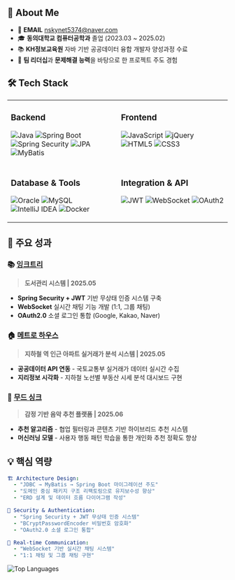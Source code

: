 <!-- <div align="center">

![Profile Views](https://komarev.com/ghpvc/?username=zzonghyeon&color=blueviolet&style=for-the-badge&label=PROFILE+VIEWS)

</div>
-->

## 🎯 About Me

- 📧 **EMAIL** nskynet5374@naver.com
- 🎓 **동의대학교 컴퓨터공학과** 졸업 (2023.03 ~ 2025.02)
- 📚 **KH정보교육원** 자바 기반 공공데이터 융합 개발자 양성과정 수료
- 💪 **팀 리더십**과 **문제해결 능력**을 바탕으로 한 프로젝트 주도 경험

## 🛠️ Tech Stack

<table>
<tr>
<td valign="top" width="50%">

### Backend
![Java](https://img.shields.io/badge/Java-ED8B00?style=for-the-badge&logo=openjdk&logoColor=white)
![Spring Boot](https://img.shields.io/badge/Spring_Boot-6DB33F?style=for-the-badge&logo=spring&logoColor=white)
![Spring Security](https://img.shields.io/badge/Spring_Security-6DB33F?style=for-the-badge&logo=springsecurity&logoColor=white)
![JPA](https://img.shields.io/badge/JPA-59666C?style=for-the-badge&logo=hibernate&logoColor=white)
![MyBatis](https://img.shields.io/badge/MyBatis-000000?style=for-the-badge&logo=mybatis&logoColor=white)

</td>
<td valign="top" width="50%">

### Frontend
![JavaScript](https://img.shields.io/badge/JavaScript-F7DF1E?style=for-the-badge&logo=javascript&logoColor=black)
![jQuery](https://img.shields.io/badge/jQuery-0769AD?style=for-the-badge&logo=jquery&logoColor=white)
![HTML5](https://img.shields.io/badge/HTML5-E34F26?style=for-the-badge&logo=html5&logoColor=white)
![CSS3](https://img.shields.io/badge/CSS3-1572B6?style=for-the-badge&logo=css3&logoColor=white)

</td>
</tr>
<tr>
<td valign="top" width="50%">

### Database & Tools
![Oracle](https://img.shields.io/badge/Oracle-F80000?style=for-the-badge&logo=oracle&logoColor=white)
![MySQL](https://img.shields.io/badge/MySQL-4479A1?style=for-the-badge&logo=mysql&logoColor=white)
![IntelliJ IDEA](https://img.shields.io/badge/IntelliJ_IDEA-000000?style=for-the-badge&logo=intellij-idea&logoColor=white)
![Docker](https://img.shields.io/badge/Docker-2496ED?style=for-the-badge&logo=docker&logoColor=white)

</td>
<td valign="top" width="50%">

### Integration & API
![JWT](https://img.shields.io/badge/JWT-000000?style=for-the-badge&logo=jsonwebtokens&logoColor=white)
![WebSocket](https://img.shields.io/badge/WebSocket-010101?style=for-the-badge&logo=socketdotio&logoColor=white)
![OAuth2](https://img.shields.io/badge/OAuth2-3C4043?style=for-the-badge&logo=oauth&logoColor=white)

</td>
</tr>
</table>


## 🚀 주요 성과

### 📚 [**잉크트리**](https://github.com/zzonghyeon/Ink_Tree_Pjt)
> **도서관리 시스템 | 2025.05**
- **Spring Security + JWT** 기반 무상태 인증 시스템 구축
- **WebSocket** 실시간 채팅 기능 개발 (1:1, 그룹 채팅)
- **OAuth2.0** 소셜 로그인 통합 (Google, Kakao, Naver)

### 🏠 [**메트로 하우스**](https://github.com/zzonghyeon/Metro_House_Pjt)
> **지하철 역 인근 아파트 실거래가 분석 시스템 | 2025.05**
- **공공데이터 API 연동** - 국토교통부 실거래가 데이터 실시간 수집
- **지리정보 시각화** - 지하철 노선별 부동산 시세 분석 대시보드 구현

<!--
- **데이터 전처리** - 대용량 부동산 데이터 정제 및 통계 분석 알고리즘 적용
- **사용자 맞춤 검색** - 역세권별 가격 비교 및 투자 가치 분석 기능
-->

### 🎵 [**무드 싱크**](https://github.com/zzonghyeon/MoodSync)
> **감정 기반 음악 추천 플랫폼 | 2025.06**
- **추천 알고리즘** - 협업 필터링과 콘텐츠 기반 하이브리드 추천 시스템
- **머신러닝 모델** - 사용자 행동 패턴 학습을 통한 개인화 추천 정확도 향상

## 💡 핵심 역량

```yaml
🏗️ Architecture Design:
  - "JDBC → MyBatis → Spring Boot 마이그레이션 주도"
  - "도메인 중심 패키지 구조 리팩토링으로 유지보수성 향상"
  - "ERD 설계 및 데이터 흐름 다이어그램 작성"

🔐 Security & Authentication:
  - "Spring Security + JWT 무상태 인증 시스템"
  - "BCryptPasswordEncoder 비밀번호 암호화"
  - "OAuth2.0 소셜 로그인 통합"

💬 Real-time Communication:
  - "WebSocket 기반 실시간 채팅 시스템"
  - "1:1 채팅 및 그룹 채팅 구현"
```
![Top Languages](https://github-readme-stats.vercel.app/api/top-langs/?username=zzonghyeon&layout=compact&theme=tokyonight&hide_border=true&bg_color=0D1117&title_color=70a5fd&text_color=38bdae&langs_count=8)
